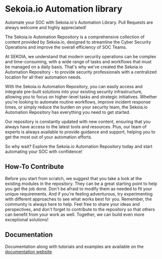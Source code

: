 # Sekoia.io Automation library
Automate your SOC with Sekoia.io's Automation Library. Pull Requests are always welcome and highly appreciated!

The Sekoia.io Automation Repository is a comprehensive collection of content provided by Sekoia.io, designed to streamline the Cyber Security Operations and improve the overall efficiency of SOC Teams.

At SEKOIA, we understand that modern security operations can be complex and time-consuming, with a wide range of tasks and workflows that must be managed on a daily basis. That's why we've created the Sekoia.io Automation Repository - to provide security professionals with a centralized location for all their automation needs.

With the Sekoia.io Automation Repository, you can easily access and integrate pre-built solutions into your existing security infrastructure, allowing you to focus on higher-level tasks and strategic initiatives. Whether you're looking to automate routine workflows, improve incident response times, or simply reduce the burden on your security team, the Sekoia.io Automation Repository has everything you need to get started.

Our repository is constantly updated with new content, ensuring that you always have access to the latest tools and resources. Plus, our team of experts is always available to provide guidance and support, helping you to get the most out of your automation efforts.

So why wait? Explore the Sekoia.io Automation Repository today and start automating your SOC with confidence!

## How-To Contribute

Before you start from scratch, we suggest that you take a look at the existing modules in the repository.
They can be a great starting point to help you get the job done.
Don't be afraid to modify them as needed to fit your unique requirements.
And if you're feeling adventurous, try experimenting with different approaches to see what works best for you.
Remember, the community is always here to help.
Feel free to share your ideas and perspectives, and don't forget to contribute to the repository
so that others can benefit from your work as well. Together, we can build even more exceptional solutions!

## Documentation

Documentation along with tutorials and examples are available on the [documentation website](https://docs.sekoia.io/integration/develop_integration/overview/).